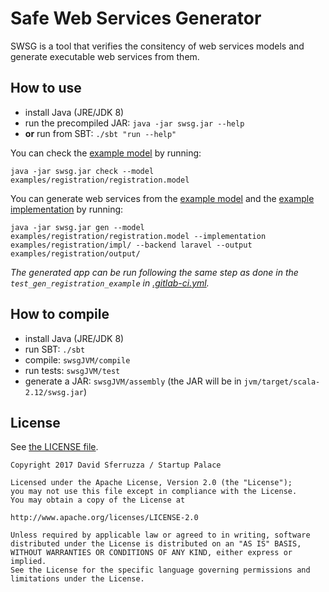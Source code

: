 Safe Web Services Generator
===========================

SWSG is a tool that verifies the consitency of web services models and generate executable web services from them.

## How to use

- install Java (JRE/JDK 8)
- run the precompiled JAR: `java -jar swsg.jar --help`
- **or** run from SBT: `./sbt "run --help"`

You can check the [example model](examples/registration/registration.model) by running:

```text
java -jar swsg.jar check --model examples/registration/registration.model
```

You can generate web services from the [example model](examples/registration/registration.model) and the [example implementation](examples/registration/impl/) by running:

```text
java -jar swsg.jar gen --model examples/registration/registration.model --implementation examples/registration/impl/ --backend laravel --output examples/registration/output/
```

*The generated app can be run following the same step as done in the `test_gen_registration_example` in [.gitlab-ci.yml](.gitlab-ci.yml).*

## How to compile

- install Java (JRE/JDK 8)
- run SBT: `./sbt`
- compile: `swsgJVM/compile`
- run tests: `swsgJVM/test`
- generate a JAR: `swsgJVM/assembly` (the JAR will be in `jvm/target/scala-2.12/swsg.jar`)

## License

See [the LICENSE file](LICENSE).

```text
Copyright 2017 David Sferruzza / Startup Palace

Licensed under the Apache License, Version 2.0 (the "License");
you may not use this file except in compliance with the License.
You may obtain a copy of the License at

http://www.apache.org/licenses/LICENSE-2.0

Unless required by applicable law or agreed to in writing, software
distributed under the License is distributed on an "AS IS" BASIS,
WITHOUT WARRANTIES OR CONDITIONS OF ANY KIND, either express or implied.
See the License for the specific language governing permissions and
limitations under the License.
```

